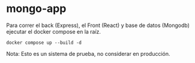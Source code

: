 # mongo-app

Para correr el back (Express), el Front (React) y base de datos (Mongodb) ejecutar el docker compose en la raíz.

```
docker compose up --build -d
```
 
 Nota: Esto es un sistema de prueba, no considerar en producción.

 